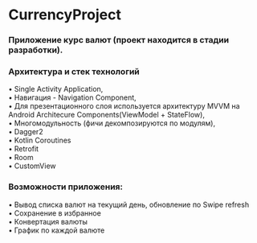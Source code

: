# CurrencyProject

### Приложение курс валют (проект находится в стадии разработки).

### Архитектура и стек технологий
• Single Activity Application,<br /> 
• Навигация - Navigation Component, <br />
• Для презентационного слоя используется архитектуру MVVM на Android Architecure Components(ViewModel + StateFlow), <br />
• Многомодульность (фичи декомпозируются по модулям), <br />
• Dagger2 <br />
• Kotlin Coroutines <br />
• Retrofit <br />
• Room <br />
• CustomView
 
### Возможности приложения:

• Вывод списка валют на текущий день, обновление по Swipe refresh <br />
• Сохранение в избранное <br />
• Конвертация валюты <br />
• График по каждой валюте
